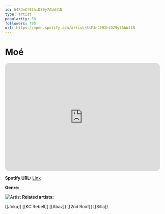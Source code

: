 ```yaml
---
id: 64FJnCf92hiDZ9y7AbW41N
type: artist
popularity: 38
followers: 795
url: https://open.spotify.com/artist/64FJnCf92hiDZ9y7AbW41N
---
```

# Moé

<iframe style="border-radius:12px" src="https://open.spotify.com/embed/artist/64FJnCf92hiDZ9y7AbW41N" width="100%" height="352" frameBorder="0" allowfullscreen="" allow="autoplay; clipboard-write; encrypted-media; fullscreen; picture-in-picture" loading="lazy"></iframe>

**Spotify URL:** [Link](https://open.spotify.com/artist/64FJnCf92hiDZ9y7AbW41N)

**Genre:** 

![Artist](https://i.scdn.co/image/ab67616d0000b2737afa58efe05070610aa4e09f)
**Related artists:**

[[Joka]]
[[KC Rebell]]
[[Abaz]]
[[2nd Roof]]
[[Silla]]

